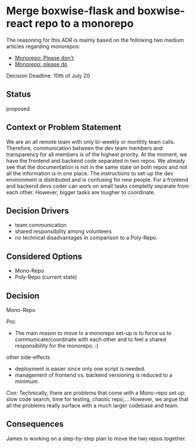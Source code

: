 # Merge boxwise-flask and boxwise-react repo to a monorepo

The reasoning for this ADR is mainly based on the following two medium articles regarding monorepos:
- [Monorepo: Please don't](https://medium.com/@mattklein123/monorepos-please-dont-e9a279be011b)
- [Monorepo: please do](https://medium.com/@adamhjk/monorepo-please-do-3657e08a4b70)

Decision Deadline: 10th of July 20

## Status

proposed

## Context or Problem Statement

We are an all remote team with only bi-weekly or monthly team calls. Therefore, communication between the dev team members and transparency for all members is of the highest priority. At the moment, we have the frontend and backend code separated in two repos. We already see that the documentation is not in the same state on both repos and not all the information is in one place. The instructions to set-up the dev environment is distributed and is confusing for new people.
For a frontend and backend devs coder can work on small tasks completly separate from each other. However, bigger tasks are tougher to coordinate. 

## Decision Drivers 

- team communication
- shared responsibility among volunteers
- no technical disadvantages in comparison to a Poly-Repo.

## Considered Options

- Mono-Repo
- Poly-Repo (current state)

## Decision

Mono-Repo

*Pro:*
- The main reason to move to a monorepo set-up is to force us to communicate/coordinate with each other and to feel a shared responsibility for the monorepo. :)

other side-effects
- deployment is easier since only one script is needed.
- management of frontend vs. backend versioning is reduced to a minimum.

*Con:*
Technically, there are problems that come with a Mono-repo set up: slow code search, time for testing, chaotic repo,...
However, we argue that all the problems really surface with a much larger codebase and team.

## Consequences

James is working on a step-by-step plan to move the two repos together.
